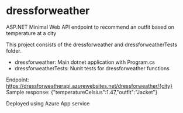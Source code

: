 # dressforweather
ASP.NET Minimal Web API endpoint to recommend an outfit based on temperature at a city

This project consists of the dressforweather and dressforweatherTests folder.
- dressforweather: Main dotnet application with Program.cs
- dressforweatherTests: Nunit tests for dressforweather functions

Endpoint: https://dressforweatherapi.azurewebsites.net/dressforweather/{city}
Sample response: {"temperatureCelsius":1.47,"outfit":"Jacket"}

Deployed using Azure App service
